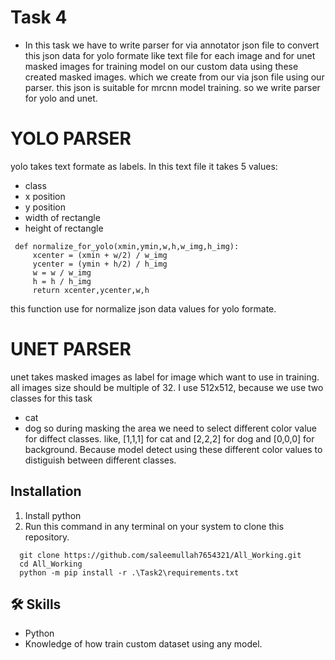 
# Task 4
- In this task we have to write parser for via annotator json file to convert  this json data for 
  yolo formate like text file for each image and for unet masked images for training model on our custom
  data using these created masked images. which we create from our via json file using our parser. this
  json is suitable for mrcnn model training. so we write parser for yolo and unet.

# YOLO PARSER
yolo takes text formate as labels. In this text file it takes 5 values:
  - class
  - x position
  - y position
  - width of rectangle
  - height of rectangle
   ```
    def normalize_for_yolo(xmin,ymin,w,h,w_img,h_img):
        xcenter = (xmin + w/2) / w_img
        ycenter = (ymin + h/2) / h_img
        w = w / w_img
        h = h / h_img
        return xcenter,ycenter,w,h
 ```
 this function use for normalize json data values for yolo formate.

 

# UNET PARSER
unet takes masked images as label for image which want to use in training.
all images size should be multiple of 32. I use 512x512, because we use two classes for this task 
- cat
- dog
so during masking the area we need to select different color value for diffect classes. like, [1,1,1]
for cat and [2,2,2] for dog and [0,0,0] for background. Because model detect using these different
color values to distiguish between different classes.
## Installation
1. Install python 
2. Run this command in any terminal on 
your system to clone this repository. 

```terminal
  git clone https://github.com/saleemullah7654321/All_Working.git
  cd All_Working
  python -m pip install -r .\Task2\requirements.txt
```
    
## 🛠 Skills
- Python
- Knowledge of how train custom dataset using any model.

